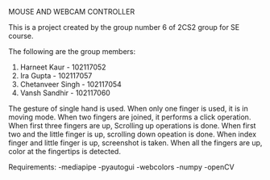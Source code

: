 MOUSE AND WEBCAM CONTROLLER

This is a project created by the group number 6 of 2CS2 group for SE course.

The following are the group members:
1. Harneet Kaur - 102117052
2. Ira Gupta - 102117057
3. Chetanveer Singh - 102117054
4. Vansh Sandhir - 102117060

The gesture of single hand is used.
When only one finger is used, it is in moving mode.
When two fingers are joined, it performs a click operation.
When first three fingers are up, Scrolling up operations is done.
When first two and the little finger is up, scrolling down opeation is done.
When index finger and little finger is up, screenshot is taken.
When all the fingers are up, color at the fingertips is detected.

Requirements:
-mediapipe
-pyautogui
-webcolors
-numpy
-openCV
